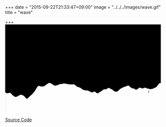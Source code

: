 +++
date = "2015-09-22T21:33:47+09:00"
image = "../../../images/wave.gif"
title = "wave"

+++
![](../../../images/wave.gif)  
[Source Code](https://github.com/nomi1126/processing_work/tree/master/2015_09_13_wave/wave_2)
